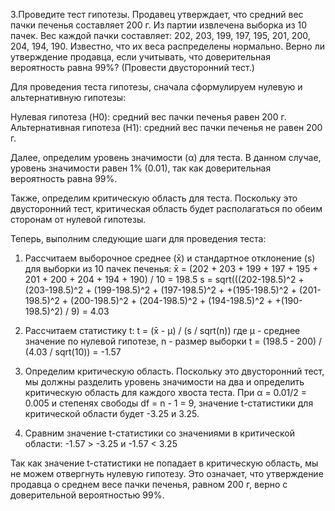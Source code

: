 3.Проведите тест гипотезы. Продавец утверждает, что средний вес пачки печенья составляет 200 г.
Из партии извлечена выборка из 10 пачек. Вес каждой пачки составляет:
202, 203, 199, 197, 195, 201, 200, 204, 194, 190.
Известно, что их веса распределены нормально. Верно ли утверждение продавца, если учитывать,
что доверительная вероятность равна 99%? (Провести двусторонний тест.)

Для проведения теста гипотезы, сначала сформулируем нулевую и альтернативную гипотезы:

Нулевая гипотеза (H0): средний вес пачки печенья равен 200 г.
Альтернативная гипотеза (H1): средний вес пачки печенья не равен 200 г.

Далее, определим уровень значимости (α) для теста. В данном случае, уровень значимости равен 1% (0.01),
так как доверительная вероятность равна 99%.

Также, определим критическую область для теста. Поскольку это двусторонний тест, критическая область
будет располагаться по обеим сторонам от нулевой гипотезы.

Теперь, выполним следующие шаги для проведения теста:

1. Рассчитаем выборочное среднее (x̄) и стандартное отклонение (s) для выборки из 10 пачек печенья:
   x̄ = (202 + 203 + 199 + 197 + 195 + 201 + 200 + 204 + 194 + 190) / 10 = 198.5
   s = sqrt(((202-198.5)^2 + (203-198.5)^2 + (199-198.5)^2 + (197-198.5)^2 +
   +(195-198.5)^2 + (201-198.5)^2 + (200-198.5)^2 + (204-198.5)^2 + (194-198.5)^2 +
   +(190-198.5)^2) / 9) = 4.03

2. Рассчитаем статистику t:
   t = (x̄ - μ) / (s / sqrt(n))
   где μ - среднее значение по нулевой гипотезе, n - размер выборки
   t = (198.5 - 200) / (4.03 / sqrt(10)) = -1.57

3. Определим критическую область. Поскольку это двусторонний тест, мы должны разделить уровень значимости
   на два и определить критическую область для каждого хвоста теста.
   При α = 0.01/2 = 0.005 и степенях свободы df = n - 1 = 9, значение t-статистики для критической области
   будет -3.25 и 3.25.

4. Сравним значение t-статистики со значениями в критической области:
   -1.57 > -3.25 и -1.57 < 3.25

Так как значение t-статистики не попадает в критическую область, мы не можем отвергнуть нулевую гипотезу.
Это означает, что утверждение продавца о среднем весе пачки печенья, равном 200 г, верно
с доверительной вероятностью 99%.
